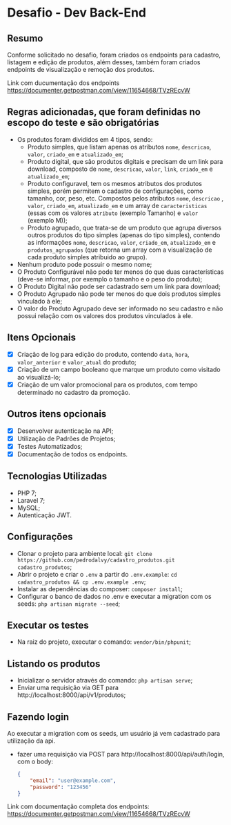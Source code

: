 # Desafio - Dev Back-End

## Resumo
Conforme solicitado no desafio, foram criados os endpoints para cadastro, listagem e edição de produtos, além desses, 
também foram criados endpoints de visualização e remoção dos produtos.

Link com ducumentação dos endpoints https://documenter.getpostman.com/view/11654668/TVzREcvW

## Regras adicionadas, que foram definidas no escopo do teste e são obrigatórias
- Os produtos foram divididos em 4 tipos, sendo:
    - Produto simples, que listam apenas os atributos `nome`, `descricao`, `valor`, `criado_em` e `atualizado_em`;
    - Produto digital, que são produtos digitais e precisam de um link para download, composto de `nome`, `descricao`, 
      `valor`, `link`, `criado_em` e `atualizado_em`;
    - Produto configuravel, tem os mesmos atributos dos produtos simples, porém permitem o cadastro de configurações, 
      como tamanho, cor, peso, etc. Compostos pelos atributos `nome`, `descricao` , `valor`, `criado_em`, 
      `atualizado_em` e um array de `caracteristicas` (essas com os valores `atributo` (exemplo Tamanho) e `valor` 
      (exemplo M));
    - Produto agrupado, que trata-se de um produto que agrupa diversos outros produtos do tipo simples (apenas do tipo 
      simples), contendo as informações `nome`, `descricao`, `valor`, `criado_em`, `atualizado_em` e 
      `produtos_agrupados` (que retorna um array com a visualização de cada produto simples atribuido ao grupo).
- Nenhum produto pode possuir o mesmo nome;
- O Produto Configurável não pode ter menos do que duas características (deve-se informar, por exemplo o tamanho e 
  o peso do produto);
- O Produto Digital não pode ser cadastrado sem um link para download;
- O Produto Agrupado não pode ter menos do que dois produtos simples vinculado à ele;
- O valor do Produto Agrupado deve ser informado no seu cadastro e não possui relação com os valores dos produtos
  vinculados à ele.

## Itens Opcionais
- [x] Criação de log para edição do produto, contendo `data`, `hora`, `valor_anterior` e `valor_atual` do produto;
- [x] Criação de um campo booleano que marque um produto como visitado ao visualizá-lo;
- [x] Criação de um valor promocional para os produtos, com tempo determinado no cadastro da promoção.

## Outros itens opcionais
- [x] Desenvolver autenticação na API;
- [x] Utilização de Padrões de Projetos;
- [x] Testes Automatizados;
- [x] Documentação de todos os endpoints.

## Tecnologias Utilizadas
- PHP 7;
- Laravel 7;
- MySQL;
- Autenticação JWT.

## Configurações
- Clonar o projeto para ambiente local: `git clone https://github.com/pedrodalvy/cadastro_produtos.git cadastro_produtos`;
- Abrir o projeto e criar o `.env` a partir do `.env.example`: `cd cadastro_produtos && cp .env.example .env`;
- Instalar as dependências do composer: `composer install`;
- Configurar o banco de dados no .env e executar a migration com os seeds: `php artisan migrate --seed`;

## Executar os testes
- Na raiz do projeto, executar o comando: `vendor/bin/phpunit`;

## Listando os produtos
- Inicializar o servidor através do comando: `php artisan serve`;
- Enviar uma requisição via GET para http://localhost:8000/api/v1/produtos;

## Fazendo login
Ao executar a migration com os seeds, um usuário já vem cadastrado para utilização da api.
- fazer uma requisição via POST para http://localhost:8000/api/auth/login, com o body:
    ```json
    {
        "email": "user@example.com",
        "password": "123456"
    }
    ```
  

Link com documentação completa dos endpoints: https://documenter.getpostman.com/view/11654668/TVzREcvW
